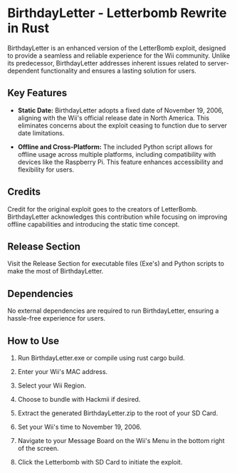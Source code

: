 # BirthdayLetter - Letterbomb Rewrite in Rust

BirthdayLetter is an enhanced version of the LetterBomb exploit, designed to provide a seamless and reliable experience for the Wii community. Unlike its predecessor, BirthdayLetter addresses inherent issues related to server-dependent functionality and ensures a lasting solution for users.

## Key Features

- **Static Date:** BirthdayLetter adopts a fixed date of November 19, 2006, aligning with the Wii's official release date in North America. This eliminates concerns about the exploit ceasing to function due to server date limitations.

- **Offline and Cross-Platform:** The included Python script allows for offline usage across multiple platforms, including compatibility with devices like the Raspberry Pi. This feature enhances accessibility and flexibility for users.

## Credits

Credit for the original exploit goes to the creators of LetterBomb. BirthdayLetter acknowledges this contribution while focusing on improving offline capabilities and introducing the static time concept.

## Release Section

Visit the Release Section for executable files (Exe's) and Python scripts to make the most of BirthdayLetter.

## Dependencies

No external dependencies are required to run BirthdayLetter, ensuring a hassle-free experience for users.

## How to Use

1. Run BirthdayLetter.exe or compile using rust cargo build.

2. Enter your Wii's MAC address.

3. Select your Wii Region.

4. Choose to bundle with Hackmii if desired.

5. Extract the generated BirthdayLetter.zip to the root of your SD Card.

6. Set your Wii's time to November 19, 2006.

7. Navigate to your Message Board on the Wii's Menu in the bottom right of the screen.

8. Click the Letterbomb with SD Card to initiate the exploit.


